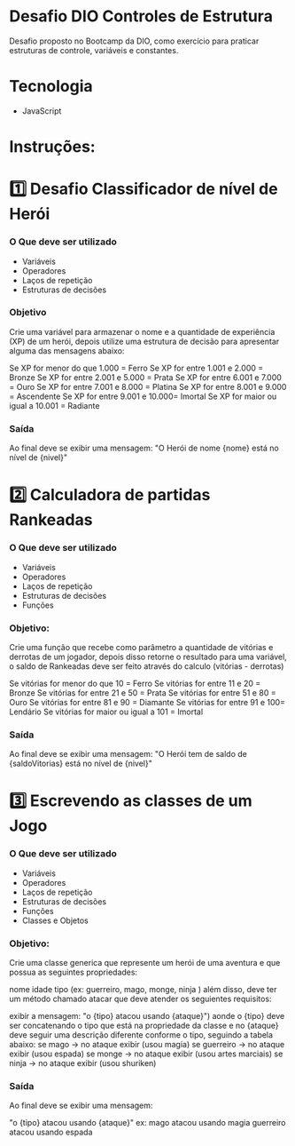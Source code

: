 # Desafio DIO Controles de Estrutura

Desafio proposto no Bootcamp da DIO, como exercício para praticar estruturas de controle, variáveis ​​e constantes.

# Tecnologia

- JavaScript

# Instruções:
# 1️⃣ Desafio Classificador de nível de Herói
### O Que deve ser utilizado

- Variáveis
- Operadores
- Laços de repetição
- Estruturas de decisões

### Objetivo
Crie uma variável para armazenar o nome e a quantidade de experiência (XP) de um herói, depois utilize uma estrutura de decisão para apresentar alguma das mensagens abaixo:

Se XP for menor do que 1.000 = Ferro Se XP for entre 1.001 e 2.000 = Bronze Se XP for entre 2.001 e 5.000 = Prata Se XP for entre 6.001 e 7.000 = Ouro Se XP for entre 7.001 e 8.000 = Platina Se XP for entre 8.001 e 9.000 = Ascendente Se XP for entre 9.001 e 10.000= Imortal Se XP for maior ou igual a 10.001 = Radiante

### Saída
Ao final deve se exibir uma mensagem: "O Herói de nome {nome} está no nível de {nivel}"

# 2️⃣ Calculadora de partidas Rankeadas
### O Que deve ser utilizado

- Variáveis
- Operadores
- Laços de repetição
- Estruturas de decisões
- Funções

### Objetivo:
Crie uma função que recebe como parâmetro a quantidade de vitórias e derrotas de um jogador, depois disso retorne o resultado para uma variável, o saldo de Rankeadas deve ser feito através do calculo (vitórias - derrotas)

Se vitórias for menor do que 10 = Ferro Se vitórias for entre 11 e 20 = Bronze Se vitórias for entre 21 e 50 = Prata Se vitórias for entre 51 e 80 = Ouro Se vitórias for entre 81 e 90 = Diamante Se vitórias for entre 91 e 100= Lendário Se vitórias for maior ou igual a 101 = Imortal

### Saída
Ao final deve se exibir uma mensagem: "O Herói tem de saldo de {saldoVitorias} está no nível de {nivel}"

# 3️⃣ Escrevendo as classes de um Jogo
### O Que deve ser utilizado

- Variáveis
- Operadores
- Laços de repetição
- Estruturas de decisões
- Funções
- Classes e Objetos

### Objetivo:
Crie uma classe generica que represente um herói de uma aventura e que possua as seguintes propriedades:

nome
idade
tipo (ex: guerreiro, mago, monge, ninja )
além disso, deve ter um método chamado atacar que deve atender os seguientes requisitos:

exibir a mensagem: "o {tipo} atacou usando {ataque}")
aonde o {tipo} deve ser concatenando o tipo que está na propriedade da classe
e no {ataque} deve seguir uma descrição diferente conforme o tipo, seguindo a tabela abaixo:
se mago -> no ataque exibir (usou magia) se guerreiro -> no ataque exibir (usou espada) se monge -> no ataque exibir (usou artes marciais) se ninja -> no ataque exibir (usou shuriken)

### Saída
Ao final deve se exibir uma mensagem:

"o {tipo} atacou usando {ataque}" ex: mago atacou usando magia guerreiro atacou usando espada
